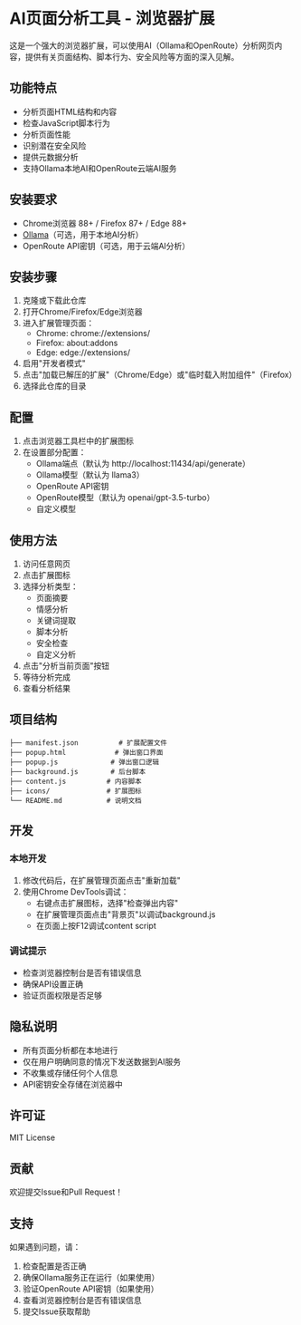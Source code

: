 # AI页面分析工具 - 浏览器扩展

这是一个强大的浏览器扩展，可以使用AI（Ollama和OpenRoute）分析网页内容，提供有关页面结构、脚本行为、安全风险等方面的深入见解。

## 功能特点

- 分析页面HTML结构和内容
- 检查JavaScript脚本行为
- 分析页面性能
- 识别潜在安全风险
- 提供元数据分析
- 支持Ollama本地AI和OpenRoute云端AI服务

## 安装要求

- Chrome浏览器 88+ / Firefox 87+ / Edge 88+
- [Ollama](https://ollama.ai/)（可选，用于本地AI分析）
- OpenRoute API密钥（可选，用于云端AI分析）

## 安装步骤

1. 克隆或下载此仓库
2. 打开Chrome/Firefox/Edge浏览器
3. 进入扩展管理页面：
   - Chrome: chrome://extensions/
   - Firefox: about:addons
   - Edge: edge://extensions/
4. 启用"开发者模式"
5. 点击"加载已解压的扩展"（Chrome/Edge）或"临时载入附加组件"（Firefox）
6. 选择此仓库的目录

## 配置

1. 点击浏览器工具栏中的扩展图标
2. 在设置部分配置：
   - Ollama端点（默认为 http://localhost:11434/api/generate）
   - Ollama模型（默认为 llama3）
   - OpenRoute API密钥
   - OpenRoute模型（默认为 openai/gpt-3.5-turbo）
   - 自定义模型

## 使用方法

1. 访问任意网页
2. 点击扩展图标
3. 选择分析类型：
   - 页面摘要
   - 情感分析
   - 关键词提取
   - 脚本分析
   - 安全检查
   - 自定义分析
4. 点击"分析当前页面"按钮
5. 等待分析完成
6. 查看分析结果

## 项目结构

```
├── manifest.json          # 扩展配置文件
├── popup.html            # 弹出窗口界面
├── popup.js             # 弹出窗口逻辑
├── background.js        # 后台脚本
├── content.js          # 内容脚本
├── icons/              # 扩展图标
└── README.md           # 说明文档
```

## 开发

### 本地开发

1. 修改代码后，在扩展管理页面点击"重新加载"
2. 使用Chrome DevTools调试：
   - 右键点击扩展图标，选择"检查弹出内容"
   - 在扩展管理页面点击"背景页"以调试background.js
   - 在页面上按F12调试content script

### 调试提示

- 检查浏览器控制台是否有错误信息
- 确保API设置正确
- 验证页面权限是否足够

## 隐私说明

- 所有页面分析都在本地进行
- 仅在用户明确同意的情况下发送数据到AI服务
- 不收集或存储任何个人信息
- API密钥安全存储在浏览器中

## 许可证

MIT License

## 贡献

欢迎提交Issue和Pull Request！

## 支持

如果遇到问题，请：
1. 检查配置是否正确
2. 确保Ollama服务正在运行（如果使用）
3. 验证OpenRoute API密钥（如果使用）
4. 查看浏览器控制台是否有错误信息
5. 提交Issue获取帮助